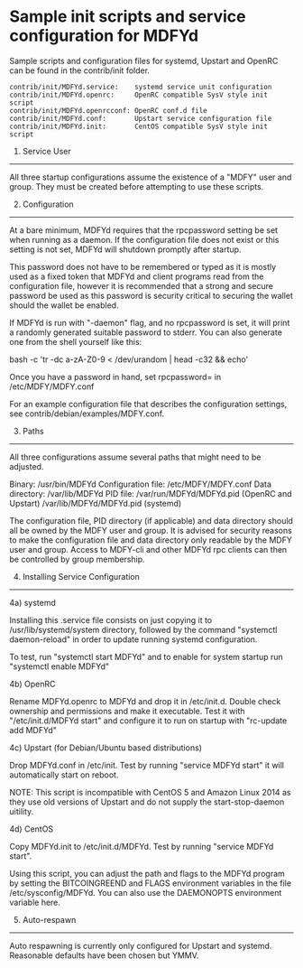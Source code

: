 Sample init scripts and service configuration for MDFYd
==========================================================

Sample scripts and configuration files for systemd, Upstart and OpenRC
can be found in the contrib/init folder.

    contrib/init/MDFYd.service:    systemd service unit configuration
    contrib/init/MDFYd.openrc:     OpenRC compatible SysV style init script
    contrib/init/MDFYd.openrcconf: OpenRC conf.d file
    contrib/init/MDFYd.conf:       Upstart service configuration file
    contrib/init/MDFYd.init:       CentOS compatible SysV style init script

1. Service User
---------------------------------

All three startup configurations assume the existence of a "MDFY" user
and group.  They must be created before attempting to use these scripts.

2. Configuration
---------------------------------

At a bare minimum, MDFYd requires that the rpcpassword setting be set
when running as a daemon.  If the configuration file does not exist or this
setting is not set, MDFYd will shutdown promptly after startup.

This password does not have to be remembered or typed as it is mostly used
as a fixed token that MDFYd and client programs read from the configuration
file, however it is recommended that a strong and secure password be used
as this password is security critical to securing the wallet should the
wallet be enabled.

If MDFYd is run with "-daemon" flag, and no rpcpassword is set, it will
print a randomly generated suitable password to stderr.  You can also
generate one from the shell yourself like this:

bash -c 'tr -dc a-zA-Z0-9 < /dev/urandom | head -c32 && echo'

Once you have a password in hand, set rpcpassword= in /etc/MDFY/MDFY.conf

For an example configuration file that describes the configuration settings,
see contrib/debian/examples/MDFY.conf.

3. Paths
---------------------------------

All three configurations assume several paths that might need to be adjusted.

Binary:              /usr/bin/MDFYd
Configuration file:  /etc/MDFY/MDFY.conf
Data directory:      /var/lib/MDFYd
PID file:            /var/run/MDFYd/MDFYd.pid (OpenRC and Upstart)
                     /var/lib/MDFYd/MDFYd.pid (systemd)

The configuration file, PID directory (if applicable) and data directory
should all be owned by the MDFY user and group.  It is advised for security
reasons to make the configuration file and data directory only readable by the
MDFY user and group.  Access to MDFY-cli and other MDFYd rpc clients
can then be controlled by group membership.

4. Installing Service Configuration
-----------------------------------

4a) systemd

Installing this .service file consists on just copying it to
/usr/lib/systemd/system directory, followed by the command
"systemctl daemon-reload" in order to update running systemd configuration.

To test, run "systemctl start MDFYd" and to enable for system startup run
"systemctl enable MDFYd"

4b) OpenRC

Rename MDFYd.openrc to MDFYd and drop it in /etc/init.d.  Double
check ownership and permissions and make it executable.  Test it with
"/etc/init.d/MDFYd start" and configure it to run on startup with
"rc-update add MDFYd"

4c) Upstart (for Debian/Ubuntu based distributions)

Drop MDFYd.conf in /etc/init.  Test by running "service MDFYd start"
it will automatically start on reboot.

NOTE: This script is incompatible with CentOS 5 and Amazon Linux 2014 as they
use old versions of Upstart and do not supply the start-stop-daemon uitility.

4d) CentOS

Copy MDFYd.init to /etc/init.d/MDFYd. Test by running "service MDFYd start".

Using this script, you can adjust the path and flags to the MDFYd program by
setting the BITCOINGREEND and FLAGS environment variables in the file
/etc/sysconfig/MDFYd. You can also use the DAEMONOPTS environment variable here.

5. Auto-respawn
-----------------------------------

Auto respawning is currently only configured for Upstart and systemd.
Reasonable defaults have been chosen but YMMV.
